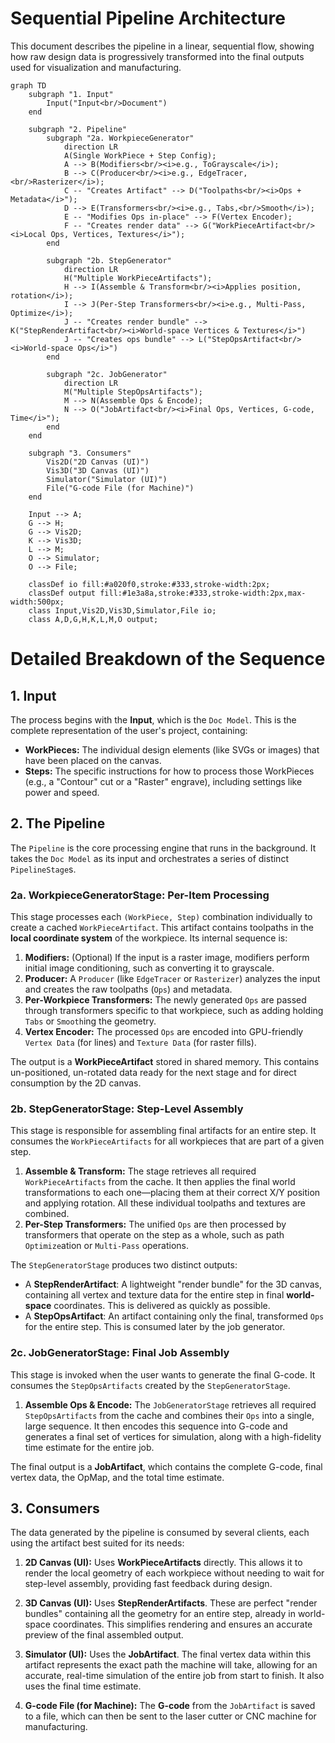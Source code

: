 # **Sequential Pipeline Architecture**

This document describes the pipeline in a linear, sequential flow, showing how
raw design data is progressively transformed into the final outputs used for
visualization and manufacturing.

```mermaid
graph TD
    subgraph "1. Input"
        Input("Input<br/>Document")
    end

    subgraph "2. Pipeline"
        subgraph "2a. WorkpieceGenerator"
            direction LR
            A(Single WorkPiece + Step Config);
            A --> B(Modifiers<br/><i>e.g., ToGrayscale</i>);
            B --> C(Producer<br/><i>e.g., EdgeTracer,<br/>Rasterizer</i>);
            C -- "Creates Artifact" --> D("Toolpaths<br/><i>Ops + Metadata</i>");
            D --> E(Transformers<br/><i>e.g., Tabs,<br/>Smooth</i>);
            E -- "Modifies Ops in-place" --> F(Vertex Encoder);
            F -- "Creates render data" --> G("WorkPieceArtifact<br/><i>Local Ops, Vertices, Textures</i>");
        end

        subgraph "2b. StepGenerator"
            direction LR
            H("Multiple WorkPieceArtifacts");
            H --> I(Assemble & Transform<br/><i>Applies position, rotation</i>);
            I --> J(Per-Step Transformers<br/><i>e.g., Multi-Pass, Optimize</i>);
            J -- "Creates render bundle" --> K("StepRenderArtifact<br/><i>World-space Vertices & Textures</i>")
            J -- "Creates ops bundle" --> L("StepOpsArtifact<br/><i>World-space Ops</i>")
        end

        subgraph "2c. JobGenerator"
            direction LR
            M("Multiple StepOpsArtifacts");
            M --> N(Assemble Ops & Encode);
            N --> O("JobArtifact<br/><i>Final Ops, Vertices, G-code, Time</i>");
        end
    end

    subgraph "3. Consumers"
        Vis2D("2D Canvas (UI)")
        Vis3D("3D Canvas (UI)")
        Simulator("Simulator (UI)")
        File("G-code File (for Machine)")
    end

    Input --> A;
    G --> H;
    G --> Vis2D;
    K --> Vis3D;
    L --> M;
    O --> Simulator;
    O --> File;

    classDef io fill:#a020f0,stroke:#333,stroke-width:2px;
    classDef output fill:#1e3a8a,stroke:#333,stroke-width:2px,max-width:500px;
    class Input,Vis2D,Vis3D,Simulator,File io;
    class A,D,G,H,K,L,M,O output;
```

# **Detailed Breakdown of the Sequence**

## **1. Input**

The process begins with the **Input**, which is the `Doc Model`. This is the
complete representation of the user's project, containing:

- **WorkPieces:** The individual design elements (like SVGs or images) that
  have been placed on the canvas.
- **Steps:** The specific instructions for how to process those WorkPieces
  (e.g., a "Contour" cut or a "Raster" engrave), including settings like
  power and speed.

## **2. The Pipeline**

The `Pipeline` is the core processing engine that runs in the background.
It takes the `Doc Model` as its input and orchestrates a series of distinct
`PipelineStage`s.

### **2a. WorkpieceGeneratorStage: Per-Item Processing**

This stage processes each `(WorkPiece, Step)` combination individually to
create a cached `WorkPieceArtifact`. This artifact contains toolpaths in the
**local coordinate system** of the workpiece. Its internal sequence is:

1.  **Modifiers:** (Optional) If the input is a raster image, modifiers
    perform initial image conditioning, such as converting it to grayscale.
2.  **Producer:** A `Producer` (like `EdgeTracer` or `Rasterizer`) analyzes
    the input and creates the raw toolpaths (`Ops`) and metadata.
3.  **Per-Workpiece Transformers:** The newly generated `Ops` are passed
    through transformers specific to that workpiece, such as adding
    holding `Tabs` or `Smooth`ing the geometry.
4.  **Vertex Encoder:** The processed `Ops` are encoded into GPU-friendly
    `Vertex Data` (for lines) and `Texture Data` (for raster fills).

The output is a **WorkPieceArtifact** stored in shared memory. This contains
un-positioned, un-rotated data ready for the next stage and for direct
consumption by the 2D canvas.

### **2b. StepGeneratorStage: Step-Level Assembly**

This stage is responsible for assembling final artifacts for an entire step. It
consumes the `WorkPieceArtifacts` for all workpieces that are part of a given
step.

1.  **Assemble & Transform:** The stage retrieves all required
    `WorkPieceArtifacts` from the cache. It then applies the final world
    transformations to each one—placing them at their correct X/Y position
    and applying rotation. All these individual toolpaths and textures are
    combined.
2.  **Per-Step Transformers:** The unified `Ops` are then processed
    by transformers that operate on the step as a whole, such as path
    `Optimize`ation or `Multi-Pass` operations.

The `StepGeneratorStage` produces two distinct outputs:

- A **StepRenderArtifact**: A lightweight "render bundle" for the 3D canvas,
  containing all vertex and texture data for the entire step in final
  **world-space** coordinates. This is delivered as quickly as possible.
- A **StepOpsArtifact**: An artifact containing only the final, transformed
  `Ops` for the entire step. This is consumed later by the job generator.

### **2c. JobGeneratorStage: Final Job Assembly**

This stage is invoked when the user wants to generate the final G-code. It
consumes the `StepOpsArtifacts` created by the `StepGeneratorStage`.

1.  **Assemble Ops & Encode:** The `JobGeneratorStage` retrieves all required
    `StepOpsArtifacts` from the cache and combines their `Ops` into a single,
    large sequence. It then encodes this sequence into G-code and generates
    a final set of vertices for simulation, along with a high-fidelity
    time estimate for the entire job.

The final output is a **JobArtifact**, which contains the complete G-code,
final vertex data, the OpMap, and the total time estimate.

## **3. Consumers**

The data generated by the pipeline is consumed by several clients, each
using the artifact best suited for its needs:

1.  **2D Canvas (UI):** Uses **WorkPieceArtifacts** directly. This allows it
    to render the local geometry of each workpiece without needing to wait
    for step-level assembly, providing fast feedback during design.

2.  **3D Canvas (UI):** Uses **StepRenderArtifacts**. These are perfect "render
    bundles" containing all the geometry for an entire step, already in
    world-space coordinates. This simplifies rendering and ensures an
    accurate preview of the final assembled output.

3.  **Simulator (UI):** Uses the **JobArtifact**. The final vertex data
    within this artifact represents the exact path the machine will take,
    allowing for an accurate, real-time simulation of the entire job from
    start to finish. It also uses the final time estimate.

4.  **G-code File (for Machine):** The **G-code** from the `JobArtifact`
    is saved to a file, which can then be sent to the laser cutter or CNC
    machine for manufacturing.
